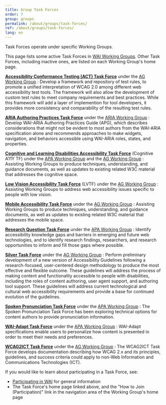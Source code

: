 ```yaml
---
title: Group Task Forces
order: 7
group: groups
permalink: /about/groups/task-forces/
ref: /about/groups/task-forces/
lang: en
---
```


Task Forces operate under specific Working Groups.

This page lists some active Task Forces in [WAI Working Groups](/about/groups/). Other Task Forces, including inactive
ones, are listed on each Working Group's home page.

**[Accessibility Conformance Testing (ACT) Task Force](/about/groups/task-forces/conformance-testing/)** under the [AG Working Group](/about/groups/agwg/)
:   Develop a framework and repository of test rules, to promote a
    unified interpretation of WCAG 2.0 among different web accessibility
    test tools. The framework will also allow the development of custom
    test rules to meet company requirements and best practices. While
    this framework will add a layer of implemention for tool developers,
    it provides more consistency and comparability of the resulting test
    rules.
    
**[ARIA Authoring Practices Task Force](/about/groups/task-forces/practices/)** under the [ARIA Working Group](about/groups/ariawg)
:   Develop WAI-ARIA Authoring Practices Guide (APG), which describes considerations that might 
    not be evident to most authors from the WAI-ARIA specification  alone and recommends 
    approaches to make widgets, navigation, and behaviors accessible using WAI-ARIA roles,
    states, and properties.    

**[Cognitive and Learning Disabilities Accessibility Task Force](/about/groups/task-forces/coga/)** (Cognitive A11Y TF) under the [APA Working Group](/about/groups/apawg/) and the [AG Working Group](/about/groups/agwg/)
:   Assisting Working Groups to produce techniques, understanding, and
    guidance documents, as well as updates to existing related W3C
    material that addresses the cognitive space.

**[Low Vision Accessibility Task Force](/about/groups/task-forces/low-vision-a11y-tf/)** (LVTF) under the [AG Working Group](/about/groups/agwg/)
:   Assisting Working Groups to address web accessibility issues
    specific to people with low vision.

**[Mobile Accessibility Task Force](/about/groups/task-forces/matf/)** under the [AG Working Group](/about/groups/agwg/)
:   Assisting Working Groups to produce techniques, understanding, and
    guidance documents, as well as updates to existing related W3C
    material that addresses the mobile space.

**[Research Question Task Force](/about/groups/task-forces/research-questions/)** under the [APA Working Group](/about/groups/apawg/)
:   Identify accessibility knowledge gaps and barriers in emerging and
    future web technologies, and to identify research findings,
    researchers, and research opportunities to inform and fill those
    gaps where possible.

**[Silver Task Force](/about/groups/task-forces/silver/)** under the [AG Working Group](/about/groups/agwg/)
:   Perform preliminary development of a new version of Accessibility
    Guidelines following a research-focused, user-centered design
    methodology to produce the most effective and flexible outcome.
    These guidelines will address the process of making content and
    functionality accessible to people with disabilities, including the
    roles of content authoring, user agent support, and authoring tool
    support. These guidelines will address current technological and
    cultural web accessibility requirements and provide a base for
    continued evolution of the guidelines.
    
**[Spoken Pronunciation Task Force](/about/groups/task-forces/pronunciation/)** under the [APA Working Group](/about/groups/apawg/)
:   The Spoken Pronunciation Task Force has been exploring technical options for content authors to provide pronunciation information.

**[WAI-Adapt Task Force](/about/groups/task-forces/personalization/)** under the [APA Working Group](/about/groups/apawg/)
:   WAI-Adapt specifications enable users to personalize how content is presented in order to meet their needs and preferences.

**[WCAG2ICT Task Force](/about/groups/task-forces/wcag2ict/)** under the [AG Working Group](/about/groups/agwg/)
:   The WCAG2ICT Task Force develops documentation 
    describing how WCAG 2.x and its principles, guidelines, and success 
    criteria could apply to non-Web Information and Communications 
    Technologies (ICT).

If you would like to learn about participating in a Task Force, see:
-   [Participating in WAI](/get-involved/) for general
    information
-   The Task Force's home page linked above, and the "How to Join
    (Participation)" link in the navigation area of the Working Group's
    home page
